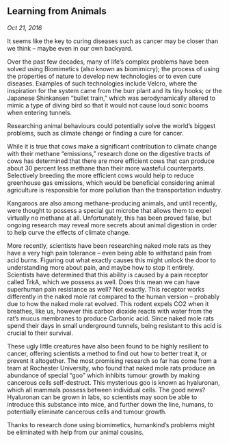 ## Learning from Animals <br>
*Oct 21, 2016*

It seems like the key to curing diseases such as cancer may be closer than we think – maybe even in our own backyard.

Over the past few decades, many of life’s complex problems have been solved using Biomimetics (also known as biomimicry); the process of using the properties of nature to develop new technologies or to even cure diseases. Examples of such technologies include Velcro, where the inspiration for the system came from the burr plant and its tiny hooks; or the Japanese Shinkansen “bullet train,” which was aerodynamically altered to mimic a type of diving bird so that it would not cause loud sonic booms when entering tunnels.  

Researching animal behaviours could potentially solve the world’s biggest problems, such as climate change or finding a cure for cancer.

While it is true that cows make a significant contribution to climate change with their methane “emissions,” research done on the digestive tracts of cows has determined that there are more efficient cows that can produce about 30 percent less methane than their more wasteful counterparts. Selectively breeding the more efficient cows would help to reduce greenhouse gas emissions, which would be beneficial considering animal agriculture is responsible for more pollution than the transportation industry.

Kangaroos are also among methane-producing animals, and until recently, were thought to possess a special gut microbe that allows them to expel virtually no methane at all. Unfortunately, this has been proved false, but ongoing research may reveal more secrets about animal digestion in order to help curve the effects of climate change.

More recently, scientists have been researching naked mole rats as they have a very high pain tolerance – even being able to withstand pain from acid burns. Figuring out what exactly causes this might unlock the door to understanding more about pain, and maybe how to stop it entirely. Scientists have determined that this ability is caused by a pain receptor called TrkA, which we possess as well. Does this mean we can have superhuman pain resistance as well? Not exactly. This receptor works differently in the naked mole rat compared to the human version – probably due to how the naked mole rat evolved. This rodent expels CO2 when it breathes, like us, however this carbon dioxide reacts with water from the rat’s mucus membranes to produce Carbonic acid. Since naked mole rats spend their days in small underground tunnels, being resistant to this acid is crucial to their survival.

These ugly little creatures have also been found to be highly resilient to cancer, offering scientists a method to find out how to better treat it, or prevent it altogether. The most promising research so far has come from a team at Rochester University, who found that naked mole rats produce an abundance of special “goo” which inhibits tumour growth by making cancerous cells self-destruct. This mysterious goo is known as hyaluronan, which all mammals possess between individual cells. The good news? Hyaluronan can be grown in labs, so scientists may soon be able to introduce this substance into mice, and further down the line, humans, to potentially eliminate cancerous cells and tumour growth.

Thanks to research done using biomimetics, humankind’s problems might be eliminated with help from our animal cousins.
